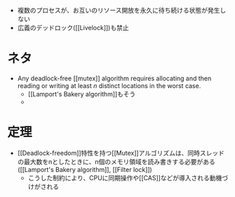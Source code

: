 - 複数のプロセスが、お互いのリソース開放を永久に待ち続ける状態が発生しない
- 広義のデッドロック([[Livelock]])も禁止

# ネタ
- Any deadlock-free [[mutex]] algorithm requires allocating and then reading or writing at least _n_ distinct locations in the worst case.
	- [[Lamport's Bakery algorithm]]もそう
	- 
# 定理
- [[Deadlock-freedom]]特性を持つ[[Mutex]]アルゴリズムは、同時スレッドの最大数をnとしたときに、n個のメモリ領域を読み書きする必要がある ([[Lamport's Bakery algorithm]], [[Filter lock]])
	- こうした制約により、CPUに同期操作や[[CAS]]などが導入される動機づけがされる